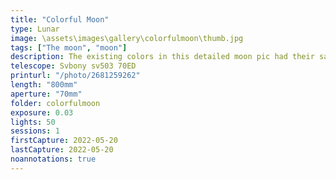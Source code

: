 ```yaml
---
title: "Colorful Moon"
type: Lunar
image: \assets\images\gallery\colorfulmoon\thumb.jpg
tags: ["The moon", "moon"]
description: The existing colors in this detailed moon pic had their saturation boosted to bring out the colorful contrast.
telescope: Svbony sv503 70ED 
printurl: "/photo/2681259262"
length: "800mm"
aperture: "70mm"
folder: colorfulmoon
exposure: 0.03  
lights: 50
sessions: 1
firstCapture: 2022-05-20
lastCapture: 2022-05-20
noannotations: true
---
```

